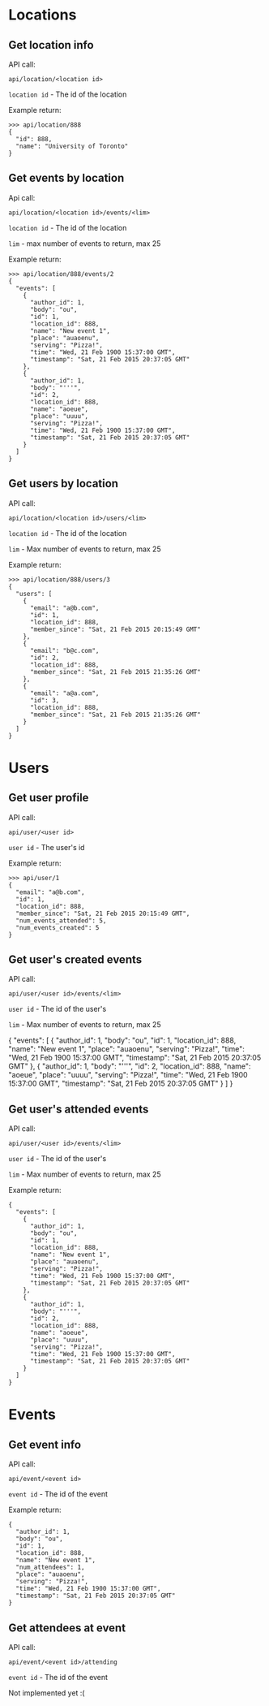 # Locations

## Get location info

API call:

    api/location/<location id>

  `location id` - The id of the location

Example return:

    >>> api/location/888
    {
      "id": 888,
      "name": "University of Toronto"
    }

    
## Get events by location

Api call:

    api/location/<location id>/events/<lim>

  `location id` - The id of the location

  `lim` - max number of events to return, max 25

Example return:

    >>> api/location/888/events/2
    {
      "events": [
        {
          "author_id": 1,
          "body": "ou",
          "id": 1,
          "location_id": 888,
          "name": "New event 1",
          "place": "auaoenu",
          "serving": "Pizza!",
          "time": "Wed, 21 Feb 1900 15:37:00 GMT",
          "timestamp": "Sat, 21 Feb 2015 20:37:05 GMT"
        },
        {
          "author_id": 1,
          "body": "'''",
          "id": 2,
          "location_id": 888,
          "name": "aoeue",
          "place": "uuuu",
          "serving": "Pizza!",
          "time": "Wed, 21 Feb 1900 15:37:00 GMT",
          "timestamp": "Sat, 21 Feb 2015 20:37:05 GMT"
        }
      ]
    }

## Get users by location

API call:

    api/location/<location id>/users/<lim>

  `location id` - The id of the location

  `lim` - Max number of events to return, max 25

Example return:

    >>> api/location/888/users/3
    {
      "users": [
        {
          "email": "a@b.com",
          "id": 1,
          "location_id": 888,
          "member_since": "Sat, 21 Feb 2015 20:15:49 GMT"
        },
        {
          "email": "b@c.com",
          "id": 2,
          "location_id": 888,
          "member_since": "Sat, 21 Feb 2015 21:35:26 GMT"
        },
        {
          "email": "a@a.com",
          "id": 3,
          "location_id": 888,
          "member_since": "Sat, 21 Feb 2015 21:35:26 GMT"
        }
      ]
    }

# Users

## Get user profile

API call:

    api/user/<user id>


  `user id` - The user's id

Example return:

    >>> api/user/1  
    {
      "email": "a@b.com",
      "id": 1,
      "location_id": 888,
      "member_since": "Sat, 21 Feb 2015 20:15:49 GMT",
      "num_events_attended": 5,
      "num_events_created": 5
    }

## Get user's created events

API call:

    api/user/<user id>/events/<lim>

  `user id` - The id of the user's 

  `lim` - Max number of events to return, max 25

{
  "events": [
    {
      "author_id": 1,
      "body": "ou",
      "id": 1,
      "location_id": 888,
      "name": "New event 1",
      "place": "auaoenu",
      "serving": "Pizza!",
      "time": "Wed, 21 Feb 1900 15:37:00 GMT",
      "timestamp": "Sat, 21 Feb 2015 20:37:05 GMT"
    },
    {
      "author_id": 1,
      "body": "'''",
      "id": 2,
      "location_id": 888,
      "name": "aoeue",
      "place": "uuuu",
      "serving": "Pizza!",
      "time": "Wed, 21 Feb 1900 15:37:00 GMT",
      "timestamp": "Sat, 21 Feb 2015 20:37:05 GMT"
    }
  ]
}

## Get user's attended events

API call:

    api/user/<user id>/events/<lim>

  `user id` - The id of the user's 

  `lim` - Max number of events to return, max 25

Example return:

    {
      "events": [
        {
          "author_id": 1,
          "body": "ou",
          "id": 1,
          "location_id": 888,
          "name": "New event 1",
          "place": "auaoenu",
          "serving": "Pizza!",
          "time": "Wed, 21 Feb 1900 15:37:00 GMT",
          "timestamp": "Sat, 21 Feb 2015 20:37:05 GMT"
        },
        {
          "author_id": 1,
          "body": "'''",
          "id": 2,
          "location_id": 888,
          "name": "aoeue",
          "place": "uuuu",
          "serving": "Pizza!",
          "time": "Wed, 21 Feb 1900 15:37:00 GMT",
          "timestamp": "Sat, 21 Feb 2015 20:37:05 GMT"
        }
      ]
    }

# Events

## Get event info

API call:

    api/event/<event id>

  `event id` - The id of the event

Example return:

    {
      "author_id": 1,
      "body": "ou",
      "id": 1,
      "location_id": 888,
      "name": "New event 1",
      "num_attendees": 1,
      "place": "auaoenu",
      "serving": "Pizza!",
      "time": "Wed, 21 Feb 1900 15:37:00 GMT",
      "timestamp": "Sat, 21 Feb 2015 20:37:05 GMT"
    }

## Get attendees at event

API call:

    api/event/<event id>/attending

  `event id` - The id of the event

Not implemented yet :(
